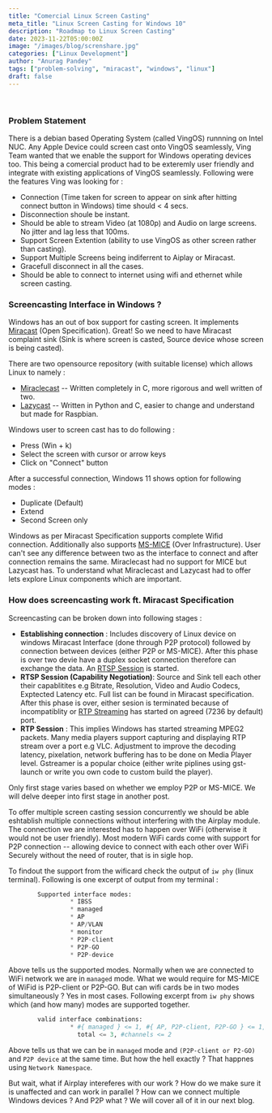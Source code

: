 ```yaml
---
title: "Comercial Linux Screen Casting"
meta_title: "Linux Screen Casting for Windows 10"
description: "Roadmap to Linux Screen Casting"
date: 2023-11-22T05:00:00Z
image: "/images/blog/screnshare.jpg"
categories: ["Linux Development"]
author: "Anurag Pandey"
tags: ["problem-solving", "miracast", "windows", "linux"]
draft: false
---
```


<br>

### Problem Statement
There is a debian based Operating System (called VingOS) runnning on Intel NUC. Any Apple Device could screen cast onto VingOS seamlessly, Ving Team wanted that we enable  the support for Windows operating devices too. This being a comercial product had to be exteremly user friendly and integrate with existing applications of VingOS seamlessly. Following were the features Ving was looking for : 
- Connection (Time taken for screen to appear on sink after hitting connect button in Windows) time should < 4 secs.
- Disconnection shoule be instant. 
- Should be able to stream Video (at 1080p) and Audio on large screens. No jitter and lag less that 100ms.
- Support Screen Extention (ability to use VingOS as other screen rather than casting).
- Support Multiple Screens being indiferrent to Aiplay or Miracast. 
- Gracefull disconnect in all the cases. 
- Should be able to connect to internet using wifi and ethernet while screen casting.


### Screencasting Interface in Windows ?

Windows has an out of box support for casting screen. It implements [Miracast](https://www.wi-fi.org/discover-wi-fi/miracast) (Open Specification). Great! So we need to have Miracast complaint sink (Sink is where screen is casted, Source device whose screen is being casted). 

There are two opensource repository (with suitable license) which allows Linux to namely : 
- [Miraclecast](https://github.com/albfan/miraclecast) -- Written completely in C, more rigorous and well written of two.
- [Lazycast](https://github.com/homeworkc/lazycast) -- Written in Python and C, easier to change and understand but made for Raspbian.

Windows user to screen cast has to do following : 
- Press (Win + k)
- Select the screen with cursor or arrow keys
- Click on "Connect" button

After a successful connection, Windows 11 shows option for following modes : 
- Duplicate (Default)
- Extend
- Second Screen only


Windows as per Miracast Specification supports complete Wifid connection. Additionally also supports [MS-MICE](https://learn.microsoft.com/en-us/openspecs/windows_protocols/ms-mice/9598ca72-d937-466c-95f6-70401bb10bdb) (Over Infrastructure). User can't see any difference between two as the interface to connect and after connection remains the same. Miraclecast had no support for MICE but Lazycast has. To understand what Miraclecast and Lazycast had to offer lets explore Linux components which are important. 


### How does screencasting work ft. Miracast Specification

Screencasting can be broken down into following stages : 
- **Establishing connection** : Includes discovery of Linux device on windows Miracast Interface (done through P2P protocol) followed by connection between devices (either P2P or MS-MICE). After this phase is over two devie have a duplex socket connection therefore can exchange the data. An [RTSP Session](https://en.wikipedia.org/wiki/Real_Time_Streaming_Protocol) is started.
- **RTSP Session (Capability Negotiation)**: Source and Sink tell each other their capablitites e.g Bitrate, Resolution, Video and Audio Codecs, Exptected Latency etc. Full list  can be found in Miracast specification. After this phase is over, either sesion is terminated because of incompatiblity or [RTP Streaming](https://en.wikipedia.org/wiki/Real-time_Transport_Protocol) has started on agreed (7236 by default) port.
- **RTP Session** : This implies Windows has started streaming MPEG2 packets. Many media players support capturing and displaying RTP stream over a port e.g VLC. Adjustment to improve the decoding latency, pixelation, network buffering has to be done on Media Player level. Gstreamer is a popular choice (either write piplines using gst-launch or write you own code to custom build the player).

Only first stage varies based on whether we employ P2P or MS-MICE. We will delve deeper into first stage in another post.

To offer multiple screen casting session concurrently we should be able eshtablish multiple connections without interfering with the Airplay module. The connection we are interested has to happen over WiFi (otherwise it would not be user friendly). Most modern WiFi cards come with support for P2P connection -- allowing device to connect with each other over WiFi Securely without the need of router, that is in sigle hop. 

To findout the support from the wificard check the output of `iw phy` (linux terminal). Following is one excerpt of output from my terminal :

```python
        Supported interface modes:
                 * IBSS
                 * managed
                 * AP
                 * AP/VLAN
                 * monitor
                 * P2P-client
                 * P2P-GO
                 * P2P-device

```
Above tells us the supported modes. Normally when we are connected to WiFi network we are in `managed` mode. What we would require for MS-MICE of WiFid is P2P-client or P2P-GO.  But can wifi cards be in two modes simultaneously ? Yes in most cases. Following excerpt from `iw phy` shows which (and how many) modes are supported together.

```python
        valid interface combinations:
                 * #{ managed } <= 1, #{ AP, P2P-client, P2P-GO } <= 1, #{ P2P-device } <= 1,
                   total <= 3, #channels <= 2

```
Above tells us that we can be in `managed` mode and `(P2P-client or P2-GO)` and `P2P device` at the same time. But how the hell exactly ? That happnes using `Network Namespace`. 

But wait, what if Airplay intereferes with our work ? How do we make sure it is unaffected and can work in parallel ? How can we connect multiple Windows devices ? And P2P what ? We will cover all of it in our next blog.
